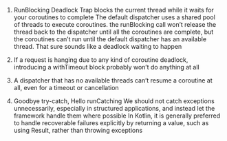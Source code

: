 1. RunBlocking Deadlock Trap
	blocks the current thread while it waits for your coroutines to complete
	The default dispatcher uses a shared pool of threads to execute coroutines.
	the runBlocking call won’t release the thread back to the dispatcher until all the coroutines are complete, 
	but the coroutines can’t run until the default dispatcher has an available thread. That sure sounds like a 
		deadlock waiting to happen

2. If a request is hanging due to any kind of coroutine deadlock, introducing a withTimeout block probably won’t do 
anything at all

3. A dispatcher that has no available threads can’t resume a coroutine at all, even for a timeout or cancellation

4. Goodbye try-catch, Hello runCatching
	We should not catch exceptions unnecessarily, especially in structured applications, and instead let the framework 
		handle them where possible
	In Kotlin, it is generally preferred to handle recoverable failures explicitly by returning a value, such as using 
		Result<T>, rather than throwing exceptions